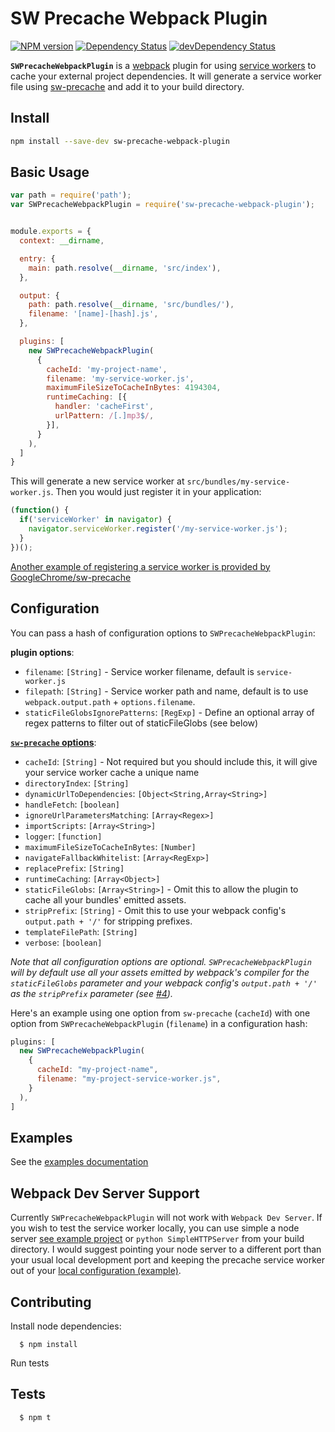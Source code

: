 SW Precache Webpack Plugin
==========================
[![NPM version][npm-img]][npm-url]
[![Dependency Status][daviddm-img]][daviddm-url]
[![devDependency Status][daviddmdev-img]][daviddmdev-url]

__`SWPrecacheWebpackPlugin`__ is a [webpack][webpack] plugin for using [service workers][sw-guide] to cache your external project dependencies. It will generate a service worker file using [sw-precache][sw-precache] and add it to your build directory.


Install
-------
```bash
npm install --save-dev sw-precache-webpack-plugin
```

Basic Usage
-----------
```javascript
var path = require('path');
var SWPrecacheWebpackPlugin = require('sw-precache-webpack-plugin');


module.exports = {
  context: __dirname,

  entry: {
    main: path.resolve(__dirname, 'src/index'),
  },

  output: {
    path: path.resolve(__dirname, 'src/bundles/'),
    filename: '[name]-[hash].js',
  },

  plugins: [
    new SWPrecacheWebpackPlugin(
      {
        cacheId: 'my-project-name',
        filename: 'my-service-worker.js',
        maximumFileSizeToCacheInBytes: 4194304,
        runtimeCaching: [{
          handler: 'cacheFirst',
          urlPattern: /[.]mp3$/,
        }],
      }
    ),
  ]
}
```

This will generate a new service worker at `src/bundles/my-service-worker.js`.
Then you would just register it in your application:

```javascript
(function() {
  if('serviceWorker' in navigator) {
    navigator.serviceWorker.register('/my-service-worker.js');
  }
})();
```

[Another example of registering a service worker is provided by GoogleChrome/sw-precache][sw-precache-registration-example]

Configuration
-------------
You can pass a hash of configuration options to `SWPrecacheWebpackPlugin`:

__plugin options__:
*  `filename`: `[String]` - Service worker filename, default is `service-worker.js`
*  `filepath`: `[String]` - Service worker path and name, default is to use `webpack.output.path` + `options.filename`.
*  `staticFileGlobsIgnorePatterns`: `[RegExp]` - Define an optional array of regex patterns to filter out of staticFileGlobs (see below)

[__`sw-precache` options__][sw-precache-options]:
* `cacheId`: `[String]` - Not required but you should include this, it will give your service worker cache a unique name
* `directoryIndex`: `[String]`
* `dynamicUrlToDependencies`: `[Object<String,Array<String>]`
* `handleFetch`: `[boolean]`
* `ignoreUrlParametersMatching`: `[Array<Regex>]`
* `importScripts`: `[Array<String>]`
* `logger`: `[function]`
* `maximumFileSizeToCacheInBytes`: `[Number]`
* `navigateFallbackWhitelist`: `[Array<RegExp>]`
* `replacePrefix`: `[String]`
* `runtimeCaching`: `[Array<Object>]`
* `staticFileGlobs`: `[Array<String>]` - Omit this to allow the plugin to cache all your bundles' emitted assets.
* `stripPrefix`: `[String]` - Omit this to use your webpack config's `output.path + '/'` for stripping prefixes.
* `templateFilePath`: `[String]`
* `verbose`: `[boolean]`


_Note that all configuration options are optional. `SWPrecacheWebpackPlugin` will by default use all your assets emitted by webpack's compiler for the `staticFileGlobs` parameter and your webpack config's `output.path + '/'` as the `stripPrefix` parameter (see [#4](/../../issues/4/))._

Here's an example using one option from `sw-precache` (`cacheId`) with one option from `SWPrecacheWebpackPlugin` (`filename`) in a configuration hash:
```javascript
plugins: [
  new SWPrecacheWebpackPlugin(
    {
      cacheId: "my-project-name",
      filename: "my-project-service-worker.js",
    }
  ),
]
```

Examples
--------
See the [examples documentation][example-project]


Webpack Dev Server Support
--------------------------
Currently `SWPrecacheWebpackPlugin` will not work with `Webpack Dev Server`. If you wish to test the service worker locally, you can use simple a node server [see example project][example-project] or `python SimpleHTTPServer` from your build directory. I would suggest pointing your node server to a different port than your usual local development port and keeping the precache service worker out of your [local configuration (example)][webpack-local-config-example].


Contributing
------------

Install node dependencies:

```
  $ npm install
```

Run tests

Tests
-----

```
  $ npm t
```




<!--references-->
[sw-guide]: https://github.com/goldhand/notes/blob/master/notes/service_workers.md "Introduction to service workers"
[sw-precache]: https://github.com/GoogleChrome/sw-precache "SW-Precache"
[sw-precache-options]: https://github.com/GoogleChrome/sw-precache#options-parameter "SW-Precache Options"
[sw-precache-registration-example]: https://github.com/GoogleChrome/sw-precache/blob/5699e5d049235ef0f668e8e2aa3bf2646ba3872f/demo/app/js/service-worker-registration.js
[example-project]: /examples/
[webpack]: http://webpack.github.io/
[webpack-local-config-example]: https://github.com/goldhand/cookiecutter-webpack/blob/986151474b60dc19166eba18156a1f9dbceecb98/%7B%7Bcookiecutter.repo_name%7D%7D/webpack.local.config.js "Webpack local config example"

[npm-url]: https://npmjs.org/package/sw-precache-webpack-plugin
[npm-img]: https://badge.fury.io/js/sw-precache-webpack-plugin.svg
[daviddm-img]: https://david-dm.org/goldhand/sw-precache-webpack-plugin.svg
[daviddm-url]: https://david-dm.org/goldhand/sw-precache-webpack-plugin
[daviddmdev-img]: https://david-dm.org/goldhand/sw-precache-webpack-plugin/dev-status.svg
[daviddmdev-url]: https://david-dm.org/goldhand/sw-precache-webpack-plugin#info=devDependencies
